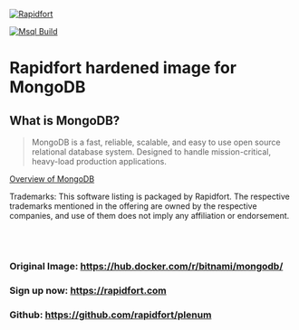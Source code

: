 [![Rapidfort](https://assets.website-files.com/6102f7f1589f985b19197b3d/61082629d82d1361e5835b58_rapidfort_logo-new.svg)](https://rapidfort.com) 

[![Msql Build](https://github.com/rapidfort/plenum/actions/workflows/mongodb_bitnami.yml/badge.svg)](https://github.com/rapidfort/plenum/actions/workflows/mongodb_bitnami.yml)
# Rapidfort hardened image for MongoDB

## What is MongoDB?

> MongoDB is a fast, reliable, scalable, and easy to use open source relational database system. Designed to handle mission-critical, heavy-load production applications.

[Overview of MongoDB](https://www.mongodb.com/)

Trademarks: This software listing is packaged by Rapidfort. The respective trademarks mentioned in the offering are owned by the respective companies, and use of them does not imply any affiliation or endorsement.

<br>
<br>

### Original Image: https://hub.docker.com/r/bitnami/mongodb/ 
### Sign up now: https://rapidfort.com
### Github: https://github.com/rapidfort/plenum
